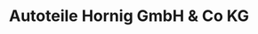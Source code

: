 ---
title: "Autoteile Hornig GmbH & Co KG"
url: /burghausen/autoteile-hornig-gmbh-und-co-kg/
shop: Autoteile
---